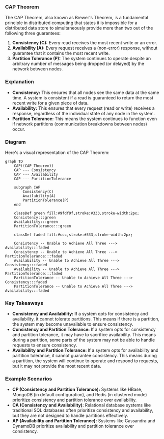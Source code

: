 ### CAP Theorem

The CAP Theorem, also known as Brewer's Theorem, is a fundamental principle in distributed computing that states it is impossible for a distributed data store to simultaneously provide more than two out of the following three guarantees:

1. **Consistency (C):** Every read receives the most recent write or an error.
2. **Availability (A):** Every request receives a (non-error) response, without guarantee that it contains the most recent write.
3. **Partition Tolerance (P):** The system continues to operate despite an arbitrary number of messages being dropped (or delayed) by the network between nodes.

### Explanation

- **Consistency:** This ensures that all nodes see the same data at the same time. A system is consistent if a read is guaranteed to return the most recent write for a given piece of data.
- **Availability:** This ensures that every request (read or write) receives a response, regardless of the individual state of any node in the system.
- **Partition Tolerance:** This means the system continues to function even if network partitions (communication breakdowns between nodes) occur.

### Diagram

Here's a visual representation of the CAP Theorem:

```mermaid
graph TD
    CAP((CAP Theorem))
    CAP --- Consistency
    CAP --- Availability
    CAP --- PartitionTolerance
    
    subgraph CAP
        Consistency(C)
        Availability(A)
        PartitionTolerance(P)
    end
    
    classDef green fill:#9fdf9f,stroke:#333,stroke-width:2px;
    Consistency:::green
    Availability:::green
    PartitionTolerance:::green

    classDef faded fill:#ccc,stroke:#333,stroke-width:2px;
    
    Consistency -- Unable to Achieve All Three ---> Availability:::faded
    Consistency -- Unable to Achieve All Three ---> PartitionTolerance:::faded
    Availability -- Unable to Achieve All Three ---> Consistency:::faded
    Availability -- Unable to Achieve All Three ---> PartitionTolerance:::faded
    PartitionTolerance -- Unable to Achieve All Three ---> Consistency:::faded
    PartitionTolerance -- Unable to Achieve All Three ---> Availability:::faded
```

### Key Takeaways

- **Consistency and Availability:** If a system opts for consistency and availability, it cannot tolerate partitions. This means if there is a partition, the system may become unavailable to ensure consistency.
- **Consistency and Partition Tolerance:** If a system opts for consistency and partition tolerance, it may have to sacrifice availability. This means during a partition, some parts of the system may not be able to handle requests to ensure consistency.
- **Availability and Partition Tolerance:** If a system opts for availability and partition tolerance, it cannot guarantee consistency. This means during a partition, the system will continue to operate and respond to requests, but it may not provide the most recent data.

### Example Scenarios

- **CP (Consistency and Partition Tolerance):** Systems like HBase, MongoDB (in default configuration), and Redis (in clustered mode) prioritize consistency and partition tolerance over availability.
- **CA (Consistency and Availability):** Relational database systems like traditional SQL databases often prioritize consistency and availability, but they are not designed to handle partitions effectively.
- **AP (Availability and Partition Tolerance):** Systems like Cassandra and DynamoDB prioritize availability and partition tolerance over consistency.

